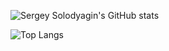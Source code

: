 ![Sergey Solodyagin's GitHub stats](https://github-readme-stats.vercel.app/api?username=solodyagin&show_icons=true&theme=tokyonight)

![Top Langs](https://github-readme-stats.vercel.app/api/top-langs/?username=solodyagin&layout=compact)
